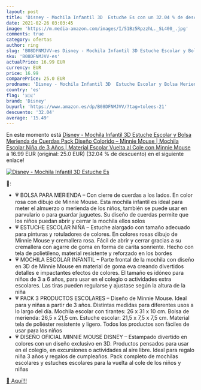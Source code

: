 ```yaml
---
layout: post
title: 'Disney - Mochila Infantil 3D  Estuche Es con un 32.04 % de descuento'
date: 2021-02-26 03:03:45
image: 'https://m.media-amazon.com/images/I/51Bz5RpzzhL._SL400_.jpg'
comments: true
category: ofertas
author: ring
slug: 'B08DFNMJVV-es Disney - Mochila Infantil 3D Estuche Escolar y Bolsa...'
sku: 'B08DFNMJVV-es'
actualPrice: 16.99 EUR
currency: EUR
price: 16.99
comparePrice: 25.0 EUR
prodname: 'Disney - Mochila Infantil 3D  Estuche Escolar y Bolsa Merienda de Cuerdas Pack Diseño Colorido – Minnie Mouse | Mochila Escolar Niña de 3 Años | Material Escolar Vuelta al Cole con Minnie Mouse'
country: 'es'
flag: '🇪🇸'
brand: 'Disney'
buyurl: 'https://www.amazon.es/dp/B08DFNMJVV/?tag=tolees-21'
descuento: '32.04'
average: '15.49'
---
```


En este momento está [Disney - Mochila Infantil 3D  Estuche Escolar y Bolsa Merienda de Cuerdas Pack Diseño Colorido – Minnie Mouse | Mochila Escolar Niña de 3 Años | Material Escolar Vuelta al Cole con Minnie Mouse](https://www.amazon.es/dp/B08DFNMJVV/?tag=tolees-21) a 16.99 EUR (original: 25.0 EUR) (32.04 %  de descuento) en el siguiente enlace!

[![Disney - Mochila Infantil 3D  Estuche Es](https://m.media-amazon.com/images/I/51Bz5RpzzhL._SL400_.jpg)](https://www.amazon.es/dp/B08DFNMJVV/?tag=tolees-21)

🔎:

- 💗 BOLSA PARA MERIENDA – Con cierre de cuerdas a los lados. En color rosa con dibujo de Minnie Mouse. Esta mochila infantil es ideal para meter el almuerzo o merienda de los niños, también se puede usar en parvulario o para guardar juguetes. Su diseño de cuerdas permite que los niños puedan abrir y cerrar la mochila ellos solos
- 💗 ESTUCHE ESCOLAR NIÑA – Estuche alargado con tamaño adecuado para pinturas y rotuladores de colores. En colores rosas dibujo de Minnie Mouse y cremallera rosa. Fácil de abrir y cerrar gracias a su cremallera con agarre de goma en forma de carita sonriente. Hecho con tela de polietileno, material resistente y reforzado en los bordes
- 💗 MOCHILA ESCOLAR INFANTIL – Parte frontal de la mochila con diseño en 3D de Minnie Mouse en material de goma eva creando divertidos detalles e impactantes efectos de colores. El tamaño es idóneo para niños de 3 a 6 años, para usar en el colegio o actividades extra escolares. Las tiras pueden regularse y ajustase según la altura de la niña
- 💗 PACK 3 PRODUCTOS ESCOLARES – Diseño de Minnie Mouse. Ideal para y niñas a partir de 3 años. Distintas medidas para diferentes usos a lo largo del día. Mochila escolar con tirantes: 26 x 31 x 10 cm. Bolsa de merienda: 26,5 x 21,5 cm. Estuche escolar: 21,5 x 7,5 x 7,5 cm. Material tela de poliéster resistente y ligero. Todos los productos son fáciles de usar para los niños
- 💗 DISEÑO OFICIAL MINNIE MOUSE DISNEY – Estampado divertido en colores con un diseño exclusivo en 3D. Productos pensados para usar en el colegio, en excursiones o actividades al aire libre. Ideal para regalo niña 3 años y regalos de cumpleaños. Pack completo de mochilas escolares y estuches escolares para la vuelta al cole de los niños y niñas

[🛒 Aquí!!!](https://www.amazon.es/dp/B08DFNMJVV/?tag=tolees-21)
